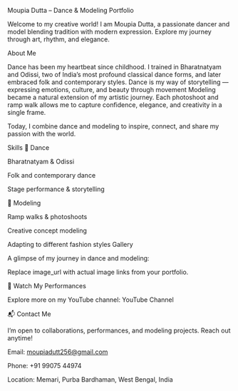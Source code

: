 Moupia Dutta – Dance & Modeling Portfolio

Welcome to my creative world! I am Moupia Dutta, a passionate dancer and model blending tradition with modern expression. Explore my journey through art, rhythm, and elegance.

About Me

Dance has been my heartbeat since childhood. I trained in Bharatnatyam and Odissi, two of India’s most profound classical dance forms, and later embraced folk and contemporary styles. Dance is my way of storytelling — expressing emotions, culture, and beauty through movement
Modeling became a natural extension of my artistic journey. Each photoshoot and ramp walk allows me to capture confidence, elegance, and creativity in a single frame.

Today, I combine dance and modeling to inspire, connect, and share my passion with the world.

Skills
💃 Dance

Bharatnatyam & Odissi

Folk and contemporary dance

Stage performance & storytelling

📸 Modeling

Ramp walks & photoshoots

Creative concept modeling

Adapting to different fashion styles
Gallery

A glimpse of my journey in dance and modeling:




Replace image_url with actual image links from your portfolio.

🎥 Watch My Performances

Explore more on my YouTube channel:
YouTube Channel

📬 Contact Me

I’m open to collaborations, performances, and modeling projects. Reach out anytime!

Email: moupiadutt256@gmail.com

Phone: +91 99075 44974

Location: Memari, Purba Bardhaman, West Bengal, India 
